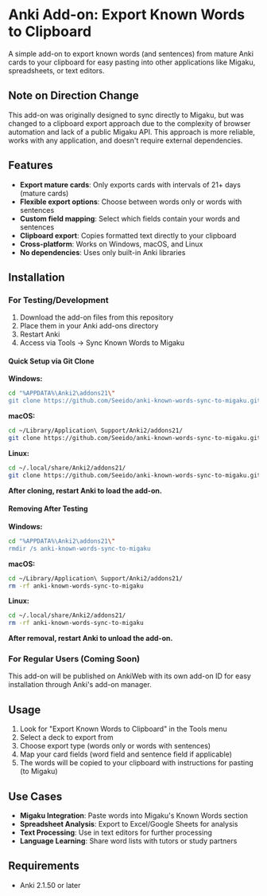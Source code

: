 # Anki Add-on: Export Known Words to Clipboard

A simple add-on to export known words (and sentences) from mature Anki cards to your clipboard for easy pasting into other applications like Migaku, spreadsheets, or text editors.

## Note on Direction Change

This add-on was originally designed to sync directly to Migaku, but was changed to a clipboard export approach due to the complexity of browser automation and lack of a public Migaku API. This approach is more reliable, works with any application, and doesn't require external dependencies.

## Features

- **Export mature cards**: Only exports cards with intervals of 21+ days (mature cards)
- **Flexible export options**: Choose between words only or words with sentences
- **Custom field mapping**: Select which fields contain your words and sentences
- **Clipboard export**: Copies formatted text directly to your clipboard
- **Cross-platform**: Works on Windows, macOS, and Linux
- **No dependencies**: Uses only built-in Anki libraries

## Installation

### For Testing/Development

1. Download the add-on files from this repository
2. Place them in your Anki add-ons directory
3. Restart Anki
4. Access via Tools → Sync Known Words to Migaku

#### Quick Setup via Git Clone

**Windows:**

```bash
cd "%APPDATA%\Anki2\addons21\"
git clone https://github.com/Seeido/anki-known-words-sync-to-migaku.git
```

**macOS:**

```bash
cd ~/Library/Application\ Support/Anki2/addons21/
git clone https://github.com/Seeido/anki-known-words-sync-to-migaku.git
```

**Linux:**

```bash
cd ~/.local/share/Anki2/addons21/
git clone https://github.com/Seeido/anki-known-words-sync-to-migaku.git
```

**After cloning, restart Anki to load the add-on.**

#### Removing After Testing

**Windows:**

```bash
cd "%APPDATA%\Anki2\addons21\"
rmdir /s anki-known-words-sync-to-migaku
```

**macOS:**

```bash
cd ~/Library/Application\ Support/Anki2/addons21/
rm -rf anki-known-words-sync-to-migaku
```

**Linux:**

```bash
cd ~/.local/share/Anki2/addons21/
rm -rf anki-known-words-sync-to-migaku
```

**After removal, restart Anki to unload the add-on.**

### For Regular Users (Coming Soon)

This add-on will be published on AnkiWeb with its own add-on ID for easy installation through Anki's add-on manager.

## Usage

1. Look for "Export Known Words to Clipboard" in the Tools menu
2. Select a deck to export from
3. Choose export type (words only or words with sentences)
4. Map your card fields (word field and sentence field if applicable)
5. The words will be copied to your clipboard with instructions for pasting (to Migaku)

## Use Cases

- **Migaku Integration**: Paste words into Migaku's Known Words section
- **Spreadsheet Analysis**: Export to Excel/Google Sheets for analysis
- **Text Processing**: Use in text editors for further processing
- **Language Learning**: Share word lists with tutors or study partners

## Requirements

- Anki 2.1.50 or later
